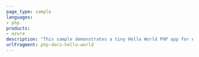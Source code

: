 ```yaml
---
page_type: sample
languages:
- php
products:
- azure
description: "This sample demonstrates a tiny Hello World PHP app for App Service."
urlFragment: php-docs-hello-world
---
```



